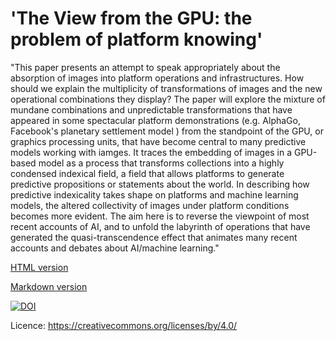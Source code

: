 #  'The View from the GPU: the problem of platform knowing'


"This paper presents an attempt to speak appropriately about the absorption of images into platform operations and infrastructures. How should we explain the multiplicity of transformations of images and the new operational combinations they display? The paper will explore the mixture of mundane combinations and unpredictable transformations that have appeared in some spectacular platform demonstrations (e.g. AlphaGo, Facebook's  planetary settlement model ) from the standpoint of the GPU, or graphics processing units, that have become central to many predictive models working with iamges.   It traces the embedding of images in a GPU-based model as a process that transforms collections into a highly condensed indexical field, a field that allows platforms to generate predictive propositions or statements about the world.  In describing how predictive indexicality takes shape on platforms and machine learning models, the altered collectivity of images under platform conditions becomes more evident. The aim here is to reverse the viewpoint of most recent accounts of AI, and to unfold the labyrinth of operations that have generated the quasi-transcendence effect that animates many recent accounts and debates about AI/machine learning."   

[HTML version](view_from_gpu.html)

[Markdown version](view_from_gpu.rmd)

[![DOI](https://zenodo.org/badge/281324396.svg)](https://zenodo.org/badge/latestdoi/281324396)

Licence: https://creativecommons.org/licenses/by/4.0/
